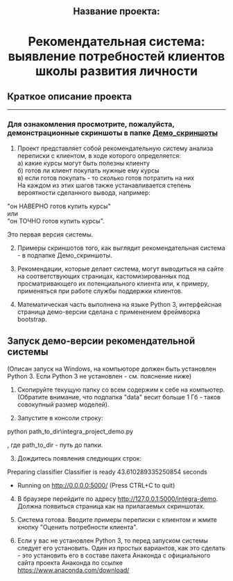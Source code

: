 ## <center>Название проекта:
# <center>Рекомендательная система: выявление потребностей клиентов школы развития личности

## Краткое описание проекта
----------------
### Для ознакомления просмотрите, пожалуйста, демонстрационные скриншоты в папке [Демо_скриншоты](https://github.com/shereshevskiy/myprojects/tree/master/personality_development_school/%D0%94%D0%B5%D0%BC%D0%BE_%D1%81%D0%BA%D1%80%D0%B8%D0%BD%D1%88%D0%BE%D1%82%D1%8B) 

1) Проект представляет собой рекомендательную систему анализа переписки с клиентом, в ходе которого определяется:   
	а) какие курсы могут быть полезны клиенту   
	б) готов ли клиент покупать нужные ему курсы   
	в) если готов покупать - то сколько готов потратить на них   
На каждом из этих шагов также устанавливается степень вероятности сделанного вывода, например:    

"он НАВЕРНО готов купить курсы"    
или    
"он ТОЧНО готов купить курсы".   

Это первая версия системы. 

2) Примеры скриншотов того, как выглядит рекомендательная система - в подпапке Демо_скриншоты.

3) Рекомендации, которые делает система, могут выводиться на сайте на соответствующих страницах, кастомизированных под просматривающего их потенциального клиента или, к примеру, применяться при работе службы поддержки клиентов.

4) Математическая часть выполнена на языке Python 3, интерфейсная страница демо-версии сделана с применением фреймворка bootstrap.


Запуск демо-версии рекомендательной системы
-------------------------------------------

(Описан запуск на Windows, на компьюторе должен быть установлен Python 3. Если Python 3 не установлен - см. пояснение ниже)

1. Скопируйте текущую папку со всем содержим к себе на компьютер.
(Обратите внимание, что подпапка "data" весит больше 1 Гб - таков совокупный размер моделей).

2. Запустите в консоли строку:

python path_to_dir\integra_project_demo.py

, где path_to_dir - путь до папки.

3. Дождитесь появления следующих строк:

Preparing classifier
Classifier is ready
43.610289335250854 seconds
 * Running on http://0.0.0.0:5000/ (Press CTRL+C to quit)

4. В браузере перейдите по адресу http://127.0.0.1:5000/integra-demo.
Должна появиться страница как на прилагаемых скриншотах.

5. Система готова. Вводите примеры переписки с клиентом и жмите кнопку "Оценить потребности клиента".

6. Если у вас не установлен Python 3, то перед запуском системы следует его установить. Один из простых вариантов, как это сделать - это установить его в составе пакета Анаконда с официального сайта проекта Анаконда по ссылке https://www.anaconda.com/download/
